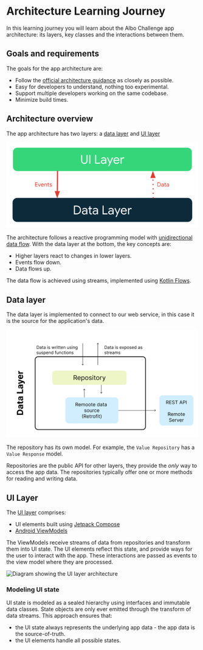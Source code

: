 # Architecture Learning Journey

In this learning journey you will learn about the Albo Challenge app architecture: its layers, key classes and the interactions between them.


## Goals and requirements

The goals for the app architecture are:



*   Follow the [official architecture guidance](https://developer.android.com/jetpack/guide) as closely as possible.
*   Easy for developers to understand, nothing too experimental.
*   Support multiple developers working on the same codebase.
*   Minimize build times.


## Architecture overview

The app architecture has two layers: a [data layer](https://developer.android.com/jetpack/guide/data-layer) and [UI layer](https://developer.android.com/jetpack/guide/ui-layer)


<center>
<img src="images/architecture-overall.png" width="600px" alt="Diagram showing overall app architecture" />
</center>


The architecture follows a reactive programming model with [unidirectional data flow](https://developer.android.com/jetpack/guide/ui-layer#udf). With the data layer at the bottom, the key concepts are:



*   Higher layers react to changes in lower layers.
*   Events flow down.
*   Data flows up.

The data flow is achieved using streams, implemented using [Kotlin Flows](https://developer.android.com/kotlin/flow).


## Data layer

The data layer is implemented to connect to our web service, in this case it is the source for the application's data.



![Diagram showing the data layer architecture](images/architecture-data-layer.png "Diagram showing the data layer architecture")


The repository has its own model. For example, the `Value Repository` has a `Value Response` model.

Repositories are the public API for other layers, they provide the _only_ way to access the app data. The repositories typically offer one or more methods for reading and writing data.



## UI Layer

The [UI layer](https://developer.android.com/topic/architecture/ui-layer) comprises:



*   UI elements built using [Jetpack Compose](https://developer.android.com/jetpack/compose)
*   [Android ViewModels](https://developer.android.com/topic/libraries/architecture/viewmodel)

The ViewModels receive streams of data from repositories and transform them into UI state. The UI elements reflect this state, and provide ways for the user to interact with the app. These interactions are passed as events to the view model where they are processed.


![Diagram showing the UI layer architecture](images/architecture-4-ui-layer.png "Diagram showing the UI layer architecture")


### Modeling UI state

UI state is modeled as a sealed hierarchy using interfaces and immutable data classes. State objects are only ever emitted through the transform of data streams. This approach ensures that:



*   the UI state always represents the underlying app data - the app data is the source-of-truth.
*   the UI elements handle all possible states.
